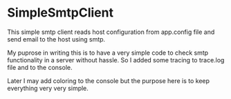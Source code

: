 # SimpleSmtpClient

This simple smtp client reads host configuration from app.config file and send email to the host using smtp.

My puprose in writing this is to have a very simple code to check smtp functionality in a server without hassle. So I added some tracing to trace.log file and to the console.

Later I may add coloring to the console but the purpose here is to keep everything very very simple.

